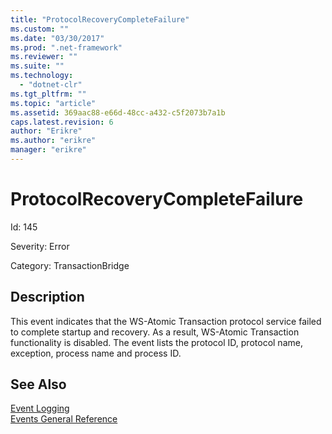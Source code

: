 ```yaml
---
title: "ProtocolRecoveryCompleteFailure"
ms.custom: ""
ms.date: "03/30/2017"
ms.prod: ".net-framework"
ms.reviewer: ""
ms.suite: ""
ms.technology: 
  - "dotnet-clr"
ms.tgt_pltfrm: ""
ms.topic: "article"
ms.assetid: 369aac88-e66d-48cc-a432-c5f2073b7a1b
caps.latest.revision: 6
author: "Erikre"
ms.author: "erikre"
manager: "erikre"
---
```

# ProtocolRecoveryCompleteFailure
Id: 145  
  
 Severity: Error  
  
 Category: TransactionBridge  
  
## Description  
 This event indicates that the WS-Atomic Transaction protocol service failed to complete startup and recovery. As a result, WS-Atomic Transaction functionality is disabled. The event lists the protocol ID, protocol name, exception, process name and process ID.  
  
## See Also  
 [Event Logging](../../../../../docs/framework/wcf/diagnostics/event-logging/index.md)   
 [Events General Reference](../../../../../docs/framework/wcf/diagnostics/event-logging/events-general-reference.md)

